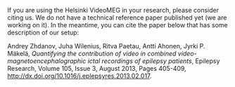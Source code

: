 If you are using the Helsinki VideoMEG in your research, please consider citing us. We do not have a technical reference paper published yet (we are working on it). In the meantime, you can cite the paper below that has some description of our setup:

Andrey Zhdanov, Juha Wilenius, Ritva Paetau, Antti Ahonen, Jyrki P. Mäkelä, _Quantifying the contribution of video in combined video-magnetoencephalographic ictal recordings of epilepsy patients_, Epilepsy Research, Volume 105, Issue 3, August 2013, Pages 405-409, http://dx.doi.org/10.1016/j.eplepsyres.2013.02.017.


